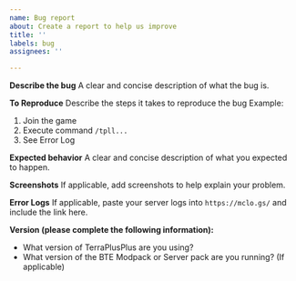 ```yaml
---
name: Bug report
about: Create a report to help us improve
title: ''
labels: bug
assignees: ''

---
```


**Describe the bug**
A clear and concise description of what the bug is.

**To Reproduce**
Describe the steps it takes to reproduce the bug
Example:
1. Join the game
3. Execute command `/tpll...`
4. See Error Log

**Expected behavior**
A clear and concise description of what you expected to happen.

**Screenshots**
If applicable, add screenshots to help explain your problem.

**Error Logs**
If applicable, paste your server logs into `https://mclo.gs/` and include the link here.

**Version (please complete the following information):**
 - What version of TerraPlusPlus are you using?
 - What version of the BTE Modpack or Server pack are you running? (If applicable)
